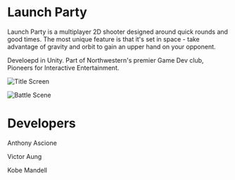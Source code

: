 # Launch Party

Launch Party is a multiplayer 2D shooter designed around quick rounds and good times. The most unique feature is that it's set in space - take advantage of gravity and orbit to gain an upper hand on your opponent.


Develoepd in Unity. Part of Northwestern's premier Game Dev club, Pioneers for Interactive Entertainment.

![Title Screen](https://i.groupme.com/3839x2161.png.a2335f5090c247c0baf6cc959f080ff7.large "Title Screen")

![Battle Scene](https://i.groupme.com/3840x2160.png.e1487863a47a48629b442a67bb28f892.large "Battle Scene")

# Developers

Anthony Ascione

Victor Aung

Kobe Mandell
